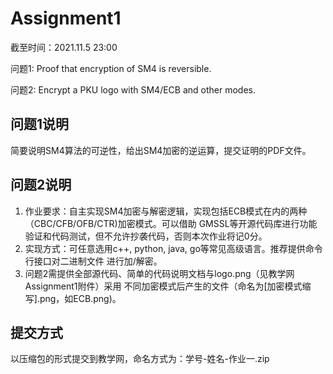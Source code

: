 # Assignment1

截至时间：2021.11.5 23:00

问题1: Proof that encryption of SM4 is reversible.

问题2: Encrypt a PKU logo with SM4/ECB and other modes.

## 问题1说明

简要说明SM4算法的可逆性，给出SM4加密的逆运算，提交证明的PDF⽂件。

## 问题2说明

1. 作业要求：⾃主实现SM4加密与解密逻辑，实现包括ECB模式在内的两种（CBC/CFB/OFB/CTR)加密模式。可以借助 GMSSL等开源代码库进⾏功能验证和代码测试，但不允许抄袭代码，否则本次作业将记0分。
2. 实现⽅式：可任意选⽤c++, python, java, go等常⻅⾼级语⾔。推荐提供命令⾏接⼝对⼆进制⽂件 进⾏加/解密。
3. 问题2需提供全部源代码、简单的代码说明⽂档与logo.png（⻅教学⽹Assignment1附件）采⽤ 不同加密模式后产⽣的文件（命名为[加密模式缩写].png，如ECB.png)。

## 提交方式

以压缩包的形式提交到教学⽹，命名⽅式为：学号-姓名-作业一.zip
